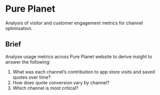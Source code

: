 # Pure Planet 

Analysis of visitor and customer engagement metrics for channel optimisation.

## Brief
Analyse usage metrics across Pure Planet website to derive insight to answer the following:

1. What was each channel’s contribution to app store visits and saved quotes over time?
2. How does quote conversion vary by channel?
3. Which channel is most critical?
